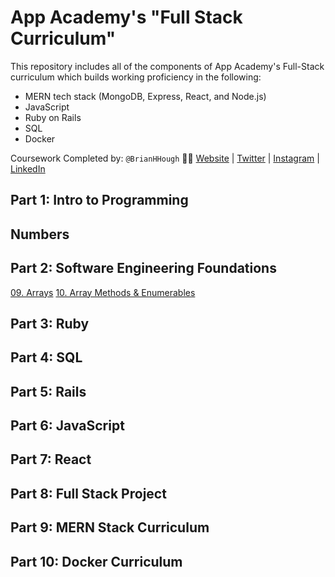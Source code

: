 # App Academy's "Full Stack Curriculum"
This repository includes all of the components of App Academy's Full-Stack curriculum which builds working proficiency in the following:
* MERN tech stack (MongoDB, Express, React, and Node.js)
* JavaScript
* Ruby on Rails
* SQL 
* Docker

Coursework Completed by: `@BrianHHough` 👨‍💻 [Website](https://BrianHHough.com) 
| 
[Twitter](https://twitter.com/BrianHHough)
|
[Instagram](https://instagram.com/BrianHHough)
|
[LinkedIn](https://linkedin.com/in/BrianHHough)

## Part 1: Intro to Programming

## Numbers

## Part 2: Software Engineering Foundations

[09. Arrays](https://github.com/BrianHHough/Full-Stack-Curriculum---App-Academy/tree/master/2.%20Intro%20to%20Programming/09.Arrays)
[10. Array Methods & Enumerables](https://github.com/BrianHHough/Full-Stack-Curriculum---App-Academy/tree/master/2.%20Intro%20to%20Programming/10.Array_Methods_%26_Enumerables)

## Part 3: Ruby

## Part 4: SQL

## Part 5: Rails

## Part 6: JavaScript

## Part 7: React

## Part 8: Full Stack Project

## Part 9: MERN Stack Curriculum

## Part 10: Docker Curriculum


